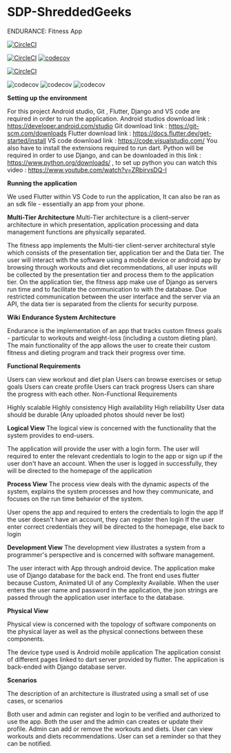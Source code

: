 # SDP-ShreddedGeeks
ENDURANCE: Fitness App

[![CircleCI](https://dl.circleci.com/status-badge/img/gh/SalmaanSuli/Endurance/tree/Master3.svg?style=svg)](https://dl.circleci.com/status-badge/redirect/gh/SalmaanSuli/Endurance/tree/Master3)


[![CircleCI](https://dl.circleci.com/status-badge/img/gh/SalmaanSuli/Endurance/tree/Smukello-patch-1.svg?style=shield)](https://dl.circleci.com/status-badge/redirect/gh/SalmaanSuli/Endurance/tree/Smukello-patch-1)   [![codecov](https://codecov.io/gh/SalmaanSuli/Endurance/branch/Master3/graph/badge.svg?token=PXDM8HIGKO)](https://codecov.io/gh/SalmaanSuli/Endurance)

[![CircleCI](https://dl.circleci.com/insights-snapshot/gh/SalmaanSuli/Endurance/Master3/workflow/badge.svg?window=24h)](https://app.circleci.com/insights/github/SalmaanSuli/Endurance/workflows/workflow/overview?branch=Master3&reporting-window=last-24-hours&insights-snapshot=true)



![codecov](https://codecov.io/gh/SalmaanSuli/Endurance/branch/Master3/graphs/sunburst.svg?token=PXDM8HIGKO)
![codecov](https://codecov.io/gh/SalmaanSuli/Endurance/branch/Master3/graphs/tree.svg?token=PXDM8HIGKO)
![codecov](https://codecov.io/gh/SalmaanSuli/Endurance/branch/Master3/graphs/icicle.svg?token=PXDM8HIGKO)

**Setting up the environment**

For this project Android studio, Git , Flutter, Django and VS code are required in order to run the application.
Android studios download link : https://developer.android.com/studio
Git download link : https://git-scm.com/downloads
Flutter download link : https://docs.flutter.dev/get-started/install
VS code download link : https://code.visualstudio.com/
You also have to install the extensions required to run dart.
Python will be required in order to use Django, and can be downloaded in this link : https://www.python.org/downloads/ , to set up python you can watch this video : https://www.youtube.com/watch?v=ZRbirvsDQ-I

**Running the application**

We used Flutter within VS Code to run the application, It can also be ran as an sdk file - essentially an app from your phone.

**Multi-Tier Architecture**
Multi-Tier architecture is a client–server architecture in which presentation, application processing and data management functions are physically separated.

The fitness app implements the Multi-tier client-server architectural style which consists of the presentation tier, application tier and the Data tier.
The user will interact with the software using a mobile device or android app by browsing through workouts and diet recommendations, all user inputs will be collected by the presentation tier and process them to the application tier.
On the application tier, the fitness app make use of Django as servers run time and to facilitate the communication to with the database.
Due restricted communication between the user interface and the server via an API, the data tier is separated from the clients for security purpose.

**Wiki**
**Endurance System Architecture**


Endurance is the implementation of an app that tracks custom fitness goals - particular to workouts and weight-loss (including a custom dieting plan). The main functionality of the app allows the user to create their custom fitness and dieting program and track their progress over time.

**Functional Requirements**

Users can view workout and diet plan
Users can browse exercises or setup goals
Users can create profile
Users can track progress
Users can share the progress with each other.
Non-Functional Requirements

Highly scalable
Highly consistency
High availability
High reliability
User data should be durable (Any uploaded photos should never be lost)


**Logical View**
The logical view is concerned with the functionality that the system provides to end-users.

The application will provide the user with a login form.
The user will required to enter the relevant credentials to login to the app or sign up if the user don't have an account.
When the user is logged in successfully, they will be directed to the homepage of the application

**Process View**
The process view deals with the dynamic aspects of the system, explains the system processes and how they communicate, and focuses on the run time behavior of the system.

User opens the app and required to enters the credentials to login the app
If the user doesn't have an account, they can register then login
If the user enter correct credentials they will be directed to the homepage, else back to login 

**Development View**
The development view illustrates a system from a programmer's perspective and is concerned with software management.

The user interact with App through android device.
The application make use of Django database for the back end.
The front end uses flutter because Custom, Animated UI of any Complexity Available.
When the user enters the user name and password in the application, the json strings are passed through the application user interface to the database.

**Physical View**

Physical view is concerned with the topology of software components on the physical layer as well as the physical connections between these components.

The device type used is Android mobile application
The application consist of different pages linked to dart server provided by flutter.
The application is back-ended with Django database server.

**Scenarios**

The description of an architecture is illustrated using a small set of use cases, or scenarios

Both user and admin can register and login to be verified and authorized to use the app.
Both  the user and the admin can creates or update their profile.
Admin can add or remove the workouts and diets.
User can view workouts and diets recommendations.
User can set a reminder so that they can be notified.
